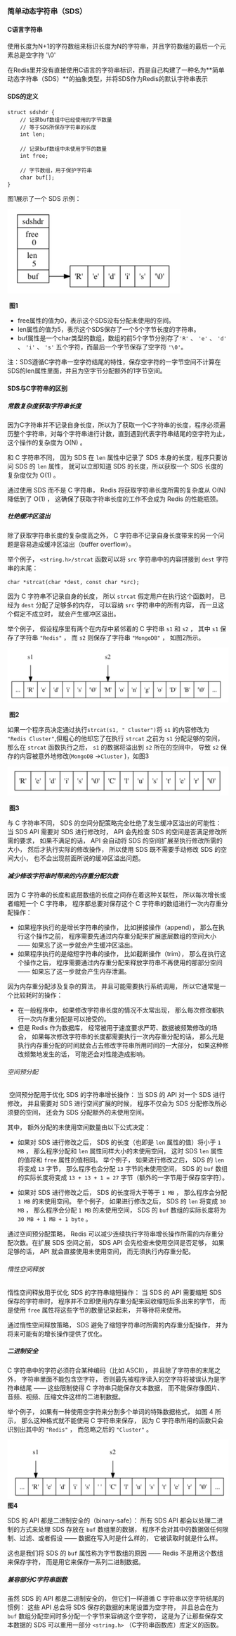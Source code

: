### 简单动态字符串（SDS）

#### **C语言字符串**

使用长度为N+1的字符数组来标识长度为N的字符串，并且字符数组的最后一个元素总是空字符 '\0'

在Redis里并没有直接使用C语言的字符串标识，而是自己构建了一种名为**简单动态字符串（SDS）**的抽象类型，并将SDS作为Redis的默认字符串表示

#### SDS的定义

```shell
struct sdshdr {
	// 记录buf数组中已经使用的字节数量
	// 等于SDS所保存字符串的长度
	int	len;
	
	// 记录buf数组中未使用字节的数量
	int free;
	
	// 字节数组，用于保护字符串
	char buf[];
}
```

图1展示了一个 SDS 示例：

<img src="../asserts/01.png" alt="01" style="zoom:50%;" />

​																				**图1**

- free属性的值为0，表示这个SDS没有分配未使用的空间。
- len属性的值为5，表示这个SDS保存了一个5个字节长度的字符串。
- buf属性是一个char类型的数组，数组的前5个字节分别存了`'R'` 、 `'e'` 、 `'d'` 、 `'i'` 、 `'s'` 五个字符，而最后一个字节保存了空字符 `'\0'`。

注：SDS遵循C字符串一空字符结尾的特性，保存空字符的一字节空间不计算在SDS的len属性里面，并且为空字节分配额外的1字节空间。

#### SDS与C字符串的区别

##### 常数复杂度获取字符串长度

因为C字符串并不记录自身长度，所以为了获取一个C字符串的长度，程序必须遍历整个字符串，对每个字符串进行计数，直到遇到代表字符串结尾的空字符为止，这个操作的复杂度为 O(N) 。

和 C 字符串不同， 因为 SDS 在 `len` 属性中记录了 SDS 本身的长度，程序只要访问 SDS 的 `len` 属性， 就可以立即知道 SDS 的长度，所以获取一个 SDS 长度的复杂度仅为 O(1) 。

通过使用 SDS 而不是 C 字符串， Redis 将获取字符串长度所需的复杂度从 O(N) 降低到了 O(1) ， 这确保了获取字符串长度的工作不会成为 Redis 的性能瓶颈。

##### 杜绝缓冲区溢出

除了获取字符串长度的复杂度高之外， C 字符串不记录自身长度带来的另一个问题是容易造成缓冲区溢出（buffer overflow）。

举个例子， `<string.h>/strcat` 函数可以将 `src` 字符串中的内容拼接到 `dest` 字符串的末尾：

```shell
char *strcat(char *dest, const char *src);
```

因为 C 字符串不记录自身的长度， 所以 `strcat` 假定用户在执行这个函数时， 已经为 `dest` 分配了足够多的内存， 可以容纳 `src` 字符串中的所有内容， 而一旦这个假定不成立时， 就会产生缓冲区溢出。

举个例子， 假设程序里有两个在内存中紧邻着的 C 字符串 `s1` 和 `s2` ， 其中 `s1` 保存了字符串 `"Redis"` ， 而 `s2` 则保存了字符串 `"MongoDB"` ， 如图2所示。

<img src="../asserts/02.png" alt="02" style="zoom:50%;" />

​																					**图2**

如果一个程序员决定通过执行`strcat(s1, " Cluster")`将 `s1` 的内容修改为 `"Redis Cluster"`,但粗心的他却忘了在执行 `strcat` 之前为 `s1` 分配足够的空间， 那么在 `strcat` 函数执行之后， `s1` 的数据将溢出到 `s2` 所在的空间中， 导致 `s2` 保存的内容被意外地修改(`MongoDB` ->`Cluster` )，如图3

<img src="../asserts/03.png" alt="03" style="zoom:50%;" />

​																					**图3**

与 C 字符串不同， SDS 的空间分配策略完全杜绝了发生缓冲区溢出的可能性： 当 SDS API 需要对 SDS 进行修改时， API 会先检查 SDS 的空间是否满足修改所需的要求， 如果不满足的话， API 会自动将 SDS 的空间扩展至执行修改所需的大小， 然后才执行实际的修改操作， 所以使用 SDS 既不需要手动修改 SDS 的空间大小， 也不会出现前面所说的缓冲区溢出问题。

##### 减少修改字符串时带来的内存重分配次数

因为 C 字符串的长度和底层数组的长度之间存在着这种关联性， 所以每次增长或者缩短一个 C 字符串， 程序都总要对保存这个 C 字符串的数组进行一次内存重分配操作：

- 如果程序执行的是增长字符串的操作， 比如拼接操作（append）， 那么在执行这个操作之前， 程序需要先通过内存重分配来扩展底层数组的空间大小 —— 如果忘了这一步就会产生缓冲区溢出。
- 如果程序执行的是缩短字符串的操作， 比如截断操作（trim）， 那么在执行这个操作之后， 程序需要通过内存重分配来释放字符串不再使用的那部分空间 —— 如果忘了这一步就会产生内存泄漏。

因为内存重分配涉及复杂的算法， 并且可能需要执行系统调用， 所以它通常是一个比较耗时的操作：

- 在一般程序中， 如果修改字符串长度的情况不太常出现， 那么每次修改都执行一次内存重分配是可以接受的。
- 但是 Redis 作为数据库， 经常被用于速度要求严苛、数据被频繁修改的场合， 如果每次修改字符串的长度都需要执行一次内存重分配的话， 那么光是执行内存重分配的时间就会占去修改字符串所用时间的一大部分， 如果这种修改频繁地发生的话， 可能还会对性能造成影响。

###### 空间预分配

​	空间预分配用于优化 SDS 的字符串增长操作： 当 SDS 的 API 对一个 SDS 进行修改， 并且需要对 SDS 进行空间扩展的时候， 程序不仅会为 SDS 分配修改所必须要的空间， 还会为 SDS 分配额外的未使用空间。

其中， 额外分配的未使用空间数量由以下公式决定：

- 如果对 SDS 进行修改之后， SDS 的长度（也即是 `len` 属性的值）将小于 `1 MB` ， 那么程序分配和 `len` 属性同样大小的未使用空间， 这时 SDS `len` 属性的值将和 `free` 属性的值相同。 举个例子， 如果进行修改之后， SDS 的 `len` 将变成 `13` 字节， 那么程序也会分配 `13` 字节的未使用空间， SDS 的 `buf` 数组的实际长度将变成 `13 + 13 + 1 = 27` 字节（额外的一字节用于保存空字符）。

- 如果对 SDS 进行修改之后， SDS 的长度将大于等于 `1 MB` ， 那么程序会分配 `1 MB` 的未使用空间。 举个例子， 如果进行修改之后， SDS 的 `len` 将变成 `30 MB` ， 那么程序会分配 `1 MB` 的未使用空间， SDS 的 `buf` 数组的实际长度将为 `30 MB + 1 MB + 1 byte` 。

通过空间预分配策略， Redis 可以减少连续执行字符串增长操作所需的内存重分配次数。在扩展 SDS 空间之前， SDS API 会先检查未使用空间是否足够， 如果足够的话， API 就会直接使用未使用空间， 而无须执行内存重分配。

###### 惰性空间释放

惰性空间释放用于优化 SDS 的字符串缩短操作： 当 SDS 的 API 需要缩短 SDS 保存的字符串时， 程序并不立即使用内存重分配来回收缩短后多出来的字节， 而是使用 `free` 属性将这些字节的数量记录起来， 并等待将来使用。

通过惰性空间释放策略， SDS 避免了缩短字符串时所需的内存重分配操作， 并为将来可能有的增长操作提供了优化。

##### 二进制安全

C 字符串中的字符必须符合某种编码（比如 ASCII）， 并且除了字符串的末尾之外， 字符串里面不能包含空字符， 否则最先被程序读入的空字符将被误认为是字符串结尾 —— 这些限制使得 C 字符串只能保存文本数据， 而不能保存像图片、音频、视频、压缩文件这样的二进制数据。

举个例子， 如果有一种使用空字符来分割多个单词的特殊数据格式， 如图 4 所示， 那么这种格式就不能使用 C 字符串来保存， 因为 C 字符串所用的函数只会识别出其中的 `"Redis"` ， 而忽略之后的 `"Cluster"` 。

<img src="../asserts/04.png" alt="04" style="zoom:50%;" />																						**图4**

SDS 的 API 都是二进制安全的（binary-safe）： 所有 SDS API 都会以处理二进制的方式来处理 SDS 存放在 `buf` 数组里的数据， 程序不会对其中的数据做任何限制、过滤、或者假设 —— 数据在写入时是什么样的， 它被读取时就是什么样。

这也是我们将 SDS 的 `buf` 属性称为字节数组的原因 —— Redis 不是用这个数组来保存字符， 而是用它来保存一系列二进制数据。

##### 兼容部分C字符串函数

虽然 SDS 的 API 都是二进制安全的， 但它们一样遵循 C 字符串以空字符结尾的惯例： 这些 API 总会将 SDS 保存的数据的末尾设置为空字符， 并且总会在为 `buf` 数组分配空间时多分配一个字节来容纳这个空字符， 这是为了让那些保存文本数据的 SDS 可以重用一部分 `<string.h>` （C字符串函数库）库定义的函数。